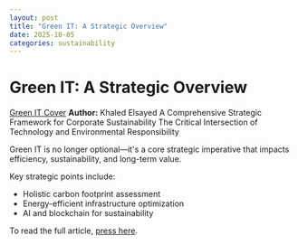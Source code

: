 ```yaml
---
layout: post
title: "Green IT: A Strategic Overview"
date: 2025-10-05
categories: sustainability
---
```


# Green IT: A Strategic Overview
[Green IT Cover](green-it-cover.jpg)
**Author:** Khaled Elsayed
A Comprehensive Strategic Framework for Corporate Sustainability The Critical Intersection of Technology and Environmental Responsibility

Green IT is no longer optional—it's a core strategic imperative that impacts efficiency, sustainability, and long-term value.

Key strategic points include:
- Holistic carbon footprint assessment
- Energy-efficient infrastructure optimization
- AI and blockchain for sustainability

<p>To read the full article, <a href="https://www.linkedin.com/pulse/green-comprehensive-strategic-framework-corporate-critical-elsayed-blaof/?trackingId=SrmbQDAYTd%2BTMqeg%2BzIWkg%3D%3D" target="_blank">press here</a>.</p>